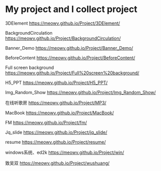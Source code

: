 # My project and I collect project

3DElement
https://meowv.github.io/Project/3DElement/

BackgroundCirculation
https://meowv.github.io/Project/BackgroundCirculation/

Banner_Demo
https://meowv.github.io/Project/Banner_Demo/

BeforeContent
https://meowv.github.io/Project/BeforeContent/

Full screen background
https://meowv.github.io/Project/Full%20screen%20background/

H5_PPT
https://meowv.github.io/Project/H5_PPT/

Img_Random_Show
https://meowv.github.io/Project/Img_Random_Show/

在线听歌房
https://meowv.github.io/Project/MP3/

MacBook
https://meowv.github.io/Project/MacBook/

FM
https://meowv.github.io/Project/fm/

Jq_slide
https://meowv.github.io/Project/jq_slide/

resume
https://meowv.github.io/Project/resume/

windows系统、ed2k
https://meowv.github.io/Project/win/

致吴双
https://meowv.github.io/Project/wushuang/
